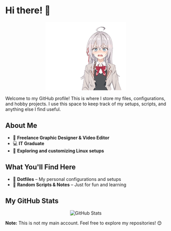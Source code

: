 # Hi there! 👋

<p align="center">
  <img src="./Images/roshidere.gif" alt="6" width="50%" />
</p>

Welcome to my GitHub profile! This is where I store my files, configurations, and hobby projects. I use this space to keep track of my setups, scripts, and anything else I find useful.

## About Me
- 🎨 **Freelance Graphic Designer & Video Editor**
- 💻 **IT Graduate**
- 🔧 **Exploring and customizing Linux setups**

## What You'll Find Here
- 📂 **Dotfiles** – My personal configurations and setups
- 📝 **Random Scripts & Notes** – Just for fun and learning

## My GitHub Stats
<p align="center">
  <img src="https://github-profile-summary-cards.vercel.app/api/cards/profile-details?username=ralphie&theme=tokyonight" alt="GitHub Stats" />
</p>

**Note:** This is not my main account. Feel free to explore my repositories! 😊

